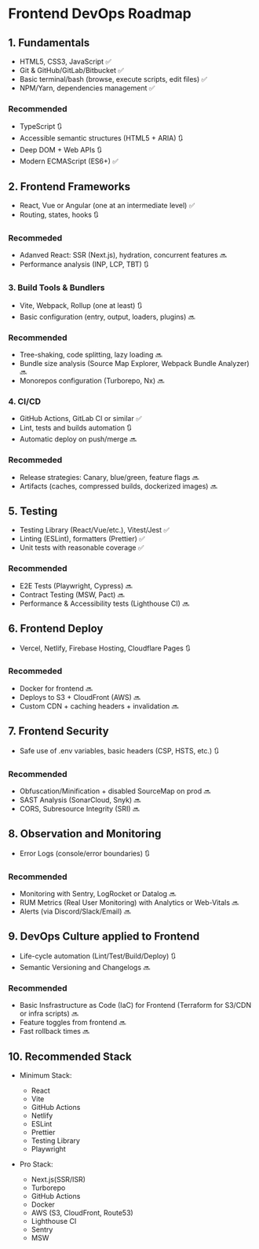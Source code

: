 # Frontend DevOps Roadmap

## 1. Fundamentals
- HTML5, CSS3, JavaScript ✅
- Git & GitHub/GitLab/Bitbucket ✅
- Basic terminal/bash (browse, execute scripts, edit files) ✅
- NPM/Yarn, dependencies management ✅

### Recommended
- TypeScript 🔃
- Accessible semantic structures (HTML5 + ARIA) 🔃
- Deep DOM + Web APIs 🔃
- Modern ECMAScript (ES6+) ✅

## 2. Frontend Frameworks
- React, Vue or Angular (one at an intermediate level) ✅
- Routing, states, hooks 🔃

### Recommeded
- Adanved React: SSR (Next.js), hydration, concurrent features 🔜
- Performance analysis (INP, LCP, TBT) 🔃

### 3. Build Tools & Bundlers
- Vite, Webpack, Rollup (one at least) 🔃
- Basic configuration (entry, output, loaders, plugins) 🔜

### Recommended
- Tree-shaking, code splitting, lazy loading 🔜
- Bundle size analysis (Source Map Explorer, Webpack Bundle Analyzer) 🔜
- Monorepos configuration (Turborepo, Nx) 🔜

### 4. CI/CD
- GitHub Actions, GitLab CI or similar ✅
- Lint, tests and builds automation 🔃
- Automatic deploy on push/merge 🔜

### Recommeded
- Release strategies: Canary, blue/green, feature flags 🔜
- Artifacts (caches, compressed builds, dockerized images) 🔜

## 5. Testing
- Testing Library (React/Vue/etc.), Vitest/Jest ✅
- Linting (ESLint), formatters (Prettier) ✅
- Unit tests with reasonable coverage ✅

### Recommended
- E2E Tests (Playwright, Cypress) 🔜
- Contract Testing (MSW, Pact) 🔜
- Performance & Accessibility tests (Lighthouse CI) 🔜

## 6. Frontend Deploy
- Vercel, Netlify, Firebase Hosting, Cloudflare Pages 🔃

### Recommeded
- Docker for frontend 🔜
- Deploys to S3 + CloudFront (AWS) 🔜
- Custom CDN + caching headers + invalidation 🔜

## 7. Frontend Security
- Safe use of .env variables, basic headers (CSP, HSTS, etc.) 🔃

### Recommended
- Obfuscation/Minification + disabled SourceMap on prod 🔜
- SAST Analysis (SonarCloud, Snyk) 🔜
- CORS, Subresource Integrity (SRI) 🔜

## 8. Observation and Monitoring
- Error Logs (console/error boundaries) 🔃

### Recommended
- Monitoring with Sentry, LogRocket or Datalog 🔜
- RUM Metrics (Real User Monitoring) with Analytics or Web-Vitals 🔜
- Alerts (via Discord/Slack/Email) 🔜

## 9. DevOps Culture applied to Frontend
- Life-cycle automation (Lint/Test/Build/Deploy) 🔃
- Semantic Versioning and Changelogs 🔜

### Recommended
- Basic Insfrastructure as Code (IaC) for Frontend (Terraform for S3/CDN or infra scripts) 🔜
- Feature toggles from frontend 🔜
- Fast rollback times 🔜

## 10. Recommended Stack
- Minimum Stack:
    - React
    - Vite
    - GitHub Actions
    - Netlify
    - ESLint
    - Prettier
    - Testing Library
    - Playwright

- Pro Stack:
    - Next.js(SSR/ISR)
    - Turborepo
    - GitHub Actions
    - Docker
    - AWS (S3, CloudFront, Route53)
    - Lighthouse CI
    - Sentry
    - MSW